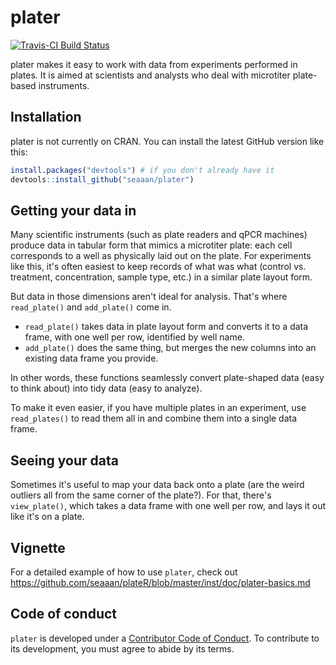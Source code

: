 <!-- README.md is generated from README.Rmd. Please edit that file -->
plater
======

[![Travis-CI Build Status](https://travis-ci.org/seaaan/plater.svg?branch=master)](https://travis-ci.org/seaaan/plater)

plater makes it easy to work with data from experiments performed in plates. It is aimed at scientists and analysts who deal with microtiter plate-based instruments.

Installation
------------

plater is not currently on CRAN. You can install the latest GitHub version like this:

``` r
install.packages("devtools") # if you don't already have it
devtools::install_github("seaaan/plater")
```

Getting your data in
--------------------

Many scientific instruments (such as plate readers and qPCR machines) produce data in tabular form that mimics a microtiter plate: each cell corresponds to a well as physically laid out on the plate. For experiments like this, it's often easiest to keep records of what was what (control vs. treatment, concentration, sample type, etc.) in a similar plate layout form.

But data in those dimensions aren't ideal for analysis. That's where `read_plate()` and `add_plate()` come in.

-   `read_plate()` takes data in plate layout form and converts it to a data frame, with one well per row, identified by well name.
-   `add_plate()` does the same thing, but merges the new columns into an existing data frame you provide.

In other words, these functions seamlessly convert plate-shaped data (easy to think about) into tidy data (easy to analyze).

To make it even easier, if you have multiple plates in an experiment, use `read_plates()` to read them all in and combine them into a single data frame.

Seeing your data
----------------

Sometimes it's useful to map your data back onto a plate (are the weird outliers all from the same corner of the plate?). For that, there's `view_plate()`, which takes a data frame with one well per row, and lays it out like it's on a plate.

Vignette
--------

For a detailed example of how to use `plater`, check out <https://github.com/seaaan/plateR/blob/master/inst/doc/plater-basics.md>

Code of conduct
---------------

`plater` is developed under a [Contributor Code of Conduct](CONDUCT.md). To contribute to its development, you must agree to abide by its terms.
